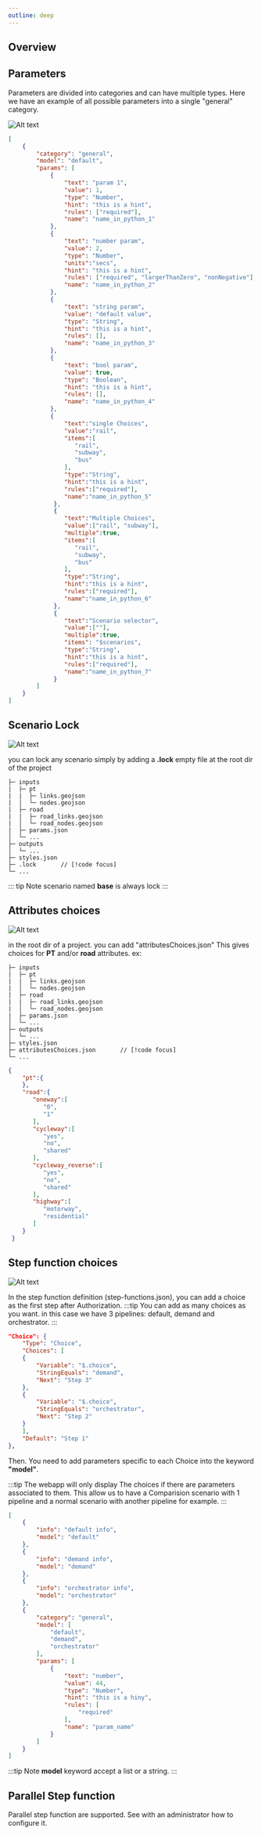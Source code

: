 ```yaml
---
outline: deep
---
```


## Overview

## Parameters

Parameters are divided into categories and can have multiple types.
Here we have an example of all possible parameters into a single "general" category.

![Alt text](/deploy/params.png)

```json
[
    {
        "category": "general",
        "model": "default",
        "params": [
            {
                "text": "param 1",
                "value": 1,
                "type": "Number",
                "hint": "this is a hint",
                "rules": ["required"],
                "name": "name_in_python_1"
            },
            {
                "text": "number param",
                "value": 2,
                "type": "Number",
                "units":"secs",
                "hint": "this is a hint",
                "rules": ["required", "largerThanZero", "nonNegative"],
                "name": "name_in_python_2"
            },
            {
                "text": "string param",
                "value": "default value",
                "type": "String",
                "hint": "this is a hint",
                "rules": [],
                "name": "name_in_python_3"
            },
            {
                "text": "bool param",
                "value": true,
                "type": "Boolean",
                "hint": "this is a hint",
                "rules": [],
                "name": "name_in_python_4"
            },
            {
                "text":"single Choices",
                "value":"rail",
                "items":[
                   "rail",
                   "subway",
                   "bus"
                ],
                "type":"String",
                "hint":"this is a hint",
                "rules":["required"],
                "name":"name_in_python_5"
             },
             {
                "text":"Multiple Choices",
                "value":["rail", "subway"],
                "multiple":true,
                "items":[
                   "rail",
                   "subway",
                   "bus"
                ],
                "type":"String",
                "hint":"this is a hint",
                "rules":["required"],
                "name":"name_in_python_6"
             },
             {
                "text":"Scenario selector",
                "value":[""],
                "multiple":true,
                "items": "$scenarios",
                "type":"String",
                "hint":"this is a hint",
                "rules":["required"],
                "name":"name_in_python_7"
             }
        ]
    }
]
```




## Scenario Lock

![Alt text](/deploy/scenario_lock.png)

you can lock any scenario simply by adding a **.lock** empty file at the root dir of the project

```
├─ inputs
|  ├─ pt           
|  |  ├─ links.geojson 
|  │  └─ nodes.geojson
|  ├─ road             
|  |  ├─ road_links.geojson 
|  │  └─ road_nodes.geojson 
|  ├─ params.json      
│  └─ ... 
├─ outputs
│  └─ ... 
├─ styles.json        
├─ .lock       // [!code focus]   
└─ ... 
```

::: tip Note 
scenario named **base** is always lock
:::


## Attributes choices

![Alt text](/deploy/attribute_choices.png)

in the root dir of a project. you can add "attributesChoices.json" This gives choices for **PT** and/or **road** attributes.
ex:


```
├─ inputs
|  ├─ pt           
|  |  ├─ links.geojson 
|  │  └─ nodes.geojson
|  ├─ road             
|  |  ├─ road_links.geojson 
|  │  └─ road_nodes.geojson 
|  ├─ params.json      
│  └─ ... 
├─ outputs
│  └─ ... 
├─ styles.json        
├─ attributesChoices.json       // [!code focus]   
└─ ... 
```

```json
{
    "pt":{
    },
    "road":{
       "oneway":[
          "0",
          "1"
       ],
       "cycleway":[
          "yes",
          "no",
          "shared"
       ],
       "cycleway_reverse":[
          "yes",
          "no",
          "shared"
       ],
       "highway":[
          "motorway",
          "residential"
       ]
    }
 }
```



## Step function choices

![Alt text](/deploy/run_multi_choice.png)

In the step function definition (step-functions.json), you can add a choice as the first step after Authorization.
:::tip
You can add as many choices as you want. in this case we have 3 pipelines: default, demand and orchestrator.
:::
```json
"Choice": {
    "Type": "Choice",
    "Choices": [
    {
        "Variable": "$.choice",
        "StringEquals": "demand",
        "Next": "Step 3"
    },
    {
        "Variable": "$.choice",
        "StringEquals": "orchestrator",
        "Next": "Step 2"
    }
    ],
    "Default": "Step 1"
},
```

Then. You need to add parameters specific to each Choice into the keyword **"model"**.

:::tip
The webapp will only display The choices if there are parameters associated to them. This allow us to have a Comparision scenario with 1 pipeline and a normal scenario with another pipeline for example.
:::

```json
[
    {
        "info": "default info",
        "model": "default"
    },
    {
        "info": "demand info",
        "model": "demand"
    },
    {
        "info": "orchestrator info",
        "model": "orchestrator"
    },
    {
        "category": "general",
        "model": [
            "default",
            "demand",
            "orchestrator"
        ],
        "params": [
            {
                "text": "number",
                "value": 44,
                "type": "Number",
                "hint": "this is a hiny",
                "rules": [
                    "required"
                ],
                "name": "param_name"
            }
        ]
    }
]
```

:::tip Note
**model** keyword accept a list or a string.
:::


## Parallel Step function

Parallel step function are supported. See with an administrator how to configure it.
